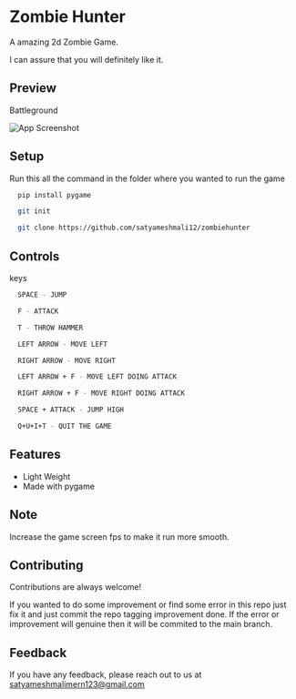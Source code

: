 
# Zombie Hunter

A amazing 2d Zombie Game.   

I can assure that you will definitely
like it.


## Preview

Battleground

![App Screenshot](https://t4.ftcdn.net/jpg/03/34/19/13/360_F_334191354_zW1Fj9HPbfJdBPEVe2d6mcuT1w2g8K5y.jpg)


## Setup
Run this all the command in the folder where you wanted to run the
game

```bash
  pip install pygame
```

```bash
  git init
```
```bash
  git clone https://github.com/satyameshmali12/zombiehunter
```

## Controls
keys

```bash
  SPACE - JUMP
```
```bash
  F - ATTACK
```
```bash
  T - THROW HAMMER
```
```bash
  LEFT ARROW - MOVE LEFT
```
```bash
  RIGHT ARROW - MOVE RIGHT
```
```bash
  LEFT ARROW + F - MOVE LEFT DOING ATTACK 
```
```bash
  RIGHT ARROW + F - MOVE RIGHT DOING ATTACK 
```
```bash
  SPACE + ATTACK - JUMP HIGH
```
```bash
  Q+U+I+T - QUIT THE GAME
```





## Features

- Light Weight
- Made with pygame

## Note 
Increase the game screen fps to make it run more smooth.


## Contributing

Contributions are always welcome!

If you wanted to do some improvement or find some error in this
repo just fix it and just commit the repo tagging improvement done.
If the error or improvement will genuine then it will be commited 
to the main branch.


## Feedback

If you have any feedback, please reach out to us at satyameshmalimern123@gmail.com

